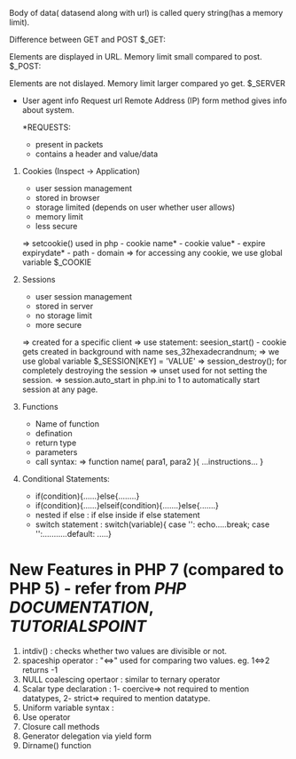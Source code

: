 Body of data( datasend along with url) is called query string(has a memory limit).

Difference between GET and POST $_GET:

Elements are displayed in URL.
Memory limit small compared to post.
$_POST:

Elements are not dislayed.
Memory limit larger compared yo get.
$_SERVER

- User agent info
    Request url
    Remote Address (IP)
    form method
    gives info about system.

    *REQUESTS:
    - present in packets
    - contains a header and value/data

1. Cookies (Inspect -> Application)
    - user session management
    - stored in browser
    - storage limited (depends on user whether user allows)
    - memory limit
    - less secure

    => setcookie() used in php
        - cookie name*
        - cookie value*
        - expire expirydate*
        - path
        - domain
    => for accessing any cookie, we use global variable $_COOKIE

2. Sessions
    - user session management
    - stored in server
    - no storage limit
    - more secure

    => created for a specific client
    => use statement: seesion_start() - cookie gets created in background with name ses_32hexadecrandnum;
    => we use global variable $_SESSION[KEY] = 'VALUE'
    => session_destroy(); for completely destroying the session
    => unset used for not setting the session.
    => session.auto_start in php.ini to 1 to automatically start session at any page.
      

3. Functions
    - Name of function
    - defination
    - return type
    - parameters
    - call 
    syntax: =>  function name( para1, para2 ){ ...instructions... }

4. Conditional Statements:
    - if(condition){......}else{........}
    - if(condition){......}elseif(condition){.......}else{.......}
    - nested if else : if else inside if else statement
    - switch statement : switch(variable){ case '': echo.....break; case '':...........default: .....}

# New Features in PHP 7 (compared to PHP 5) - refer from *PHP DOCUMENTATION*, *TUTORIALSPOINT*
1. intdiv() : checks whether two values are divisible or not.
2. spaceship operator : "<=>" used for comparing two values. eg. 1<=>2 returns -1
3. NULL coalescing opertaor : similar to ternary operator
4. Scalar type declaration : 1- coercive=> not required to mention datatypes,
                             2- strict=> required to mention datatype.
5. Uniform variable syntax : 
6. Use operator
7. Closure call methods
8. Generator delegation via yield form
9. Dirname() function
